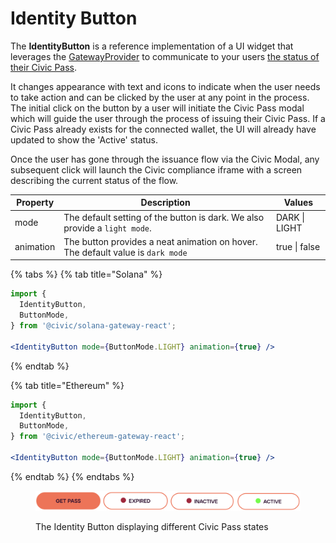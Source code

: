 # Identity Button

The **IdentityButton** is a reference implementation of a UI widget that leverages the [GatewayProvider](gateway-provider/) to communicate to your users [the status of their Civic Pass](gateway-provider/gateway-status.md).

It changes appearance with text and icons to indicate when the user needs to take action and can be clicked by the user at any point in the process. The initial click on the button by a user will initiate the Civic Pass modal which will guide the user through the process of issuing their Civic Pass. If a Civic Pass already exists for the connected wallet, the UI will already have updated to show the 'Active' status.

Once the user has gone through the issuance flow via the Civic Modal, any subsequent click will launch the Civic compliance iframe with a screen describing the current status of the flow.

| **Property** | **Description**                                                                 | **Values**    |
| ------------ | ------------------------------------------------------------------------------- | ------------- |
| mode         | The default setting of the button is dark. We also provide a `light mode`.      | DARK \| LIGHT |
| animation    | The button provides a neat animation on hover. The default value is `dark mode` | true \| false |

{% tabs %}
{% tab title="Solana" %}
```jsx
import {
  IdentityButton,
  ButtonMode,
} from '@civic/solana-gateway-react';

<IdentityButton mode={ButtonMode.LIGHT} animation={true} />
```
{% endtab %}

{% tab title="Ethereum" %}
```jsx
import {
  IdentityButton,
  ButtonMode,
} from '@civic/ethereum-gateway-react';

<IdentityButton mode={ButtonMode.LIGHT} animation={true} />
```
{% endtab %}
{% endtabs %}

<figure><img src="../../../../.gitbook/assets/image (14).png" alt=""><figcaption><p>The Identity Button displaying different Civic Pass states</p></figcaption></figure>

<mark style="color:red;"></mark>

